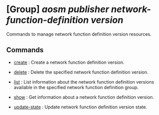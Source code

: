 # [Group] _aosm publisher network-function-definition version_

Commands to manage network function definition version resources.

## Commands

- [create](/Commands/aosm/publisher/network-function-definition/version/_create.md)
: Create a network function definition version.

- [delete](/Commands/aosm/publisher/network-function-definition/version/_delete.md)
: Delete the specified network function definition version.

- [list](/Commands/aosm/publisher/network-function-definition/version/_list.md)
: List information about the network function definition versions available in the specified network function definition group.

- [show](/Commands/aosm/publisher/network-function-definition/version/_show.md)
: Get information about a network function definition version.

- [update-state](/Commands/aosm/publisher/network-function-definition/version/_update-state.md)
: Update network function definition version state.
